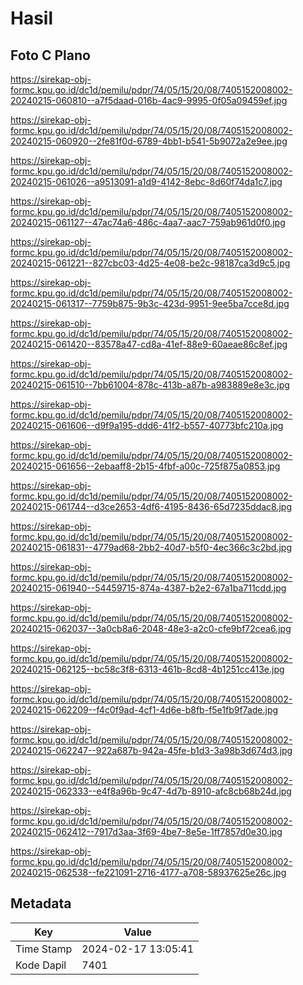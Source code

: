 # Hasil

## Foto C Plano

https://sirekap-obj-formc.kpu.go.id/dc1d/pemilu/pdpr/74/05/15/20/08/7405152008002-20240215-060810--a7f5daad-016b-4ac9-9995-0f05a09459ef.jpg

https://sirekap-obj-formc.kpu.go.id/dc1d/pemilu/pdpr/74/05/15/20/08/7405152008002-20240215-060920--2fe81f0d-6789-4bb1-b541-5b9072a2e9ee.jpg

https://sirekap-obj-formc.kpu.go.id/dc1d/pemilu/pdpr/74/05/15/20/08/7405152008002-20240215-061026--a9513091-a1d9-4142-8ebc-8d60f74da1c7.jpg

https://sirekap-obj-formc.kpu.go.id/dc1d/pemilu/pdpr/74/05/15/20/08/7405152008002-20240215-061127--47ac74a6-486c-4aa7-aac7-759ab961d0f0.jpg

https://sirekap-obj-formc.kpu.go.id/dc1d/pemilu/pdpr/74/05/15/20/08/7405152008002-20240215-061221--827cbc03-4d25-4e08-be2c-98187ca3d9c5.jpg

https://sirekap-obj-formc.kpu.go.id/dc1d/pemilu/pdpr/74/05/15/20/08/7405152008002-20240215-061317--7759b875-9b3c-423d-9951-9ee5ba7cce8d.jpg

https://sirekap-obj-formc.kpu.go.id/dc1d/pemilu/pdpr/74/05/15/20/08/7405152008002-20240215-061420--83578a47-cd8a-41ef-88e9-60aeae86c8ef.jpg

https://sirekap-obj-formc.kpu.go.id/dc1d/pemilu/pdpr/74/05/15/20/08/7405152008002-20240215-061510--7bb61004-878c-413b-a87b-a983889e8e3c.jpg

https://sirekap-obj-formc.kpu.go.id/dc1d/pemilu/pdpr/74/05/15/20/08/7405152008002-20240215-061606--d9f9a195-ddd6-41f2-b557-40773bfc210a.jpg

https://sirekap-obj-formc.kpu.go.id/dc1d/pemilu/pdpr/74/05/15/20/08/7405152008002-20240215-061656--2ebaaff8-2b15-4fbf-a00c-725f875a0853.jpg

https://sirekap-obj-formc.kpu.go.id/dc1d/pemilu/pdpr/74/05/15/20/08/7405152008002-20240215-061744--d3ce2653-4df6-4195-8436-65d7235ddac8.jpg

https://sirekap-obj-formc.kpu.go.id/dc1d/pemilu/pdpr/74/05/15/20/08/7405152008002-20240215-061831--4779ad68-2bb2-40d7-b5f0-4ec366c3c2bd.jpg

https://sirekap-obj-formc.kpu.go.id/dc1d/pemilu/pdpr/74/05/15/20/08/7405152008002-20240215-061940--54459715-874a-4387-b2e2-67a1ba711cdd.jpg

https://sirekap-obj-formc.kpu.go.id/dc1d/pemilu/pdpr/74/05/15/20/08/7405152008002-20240215-062037--3a0cb8a6-2048-48e3-a2c0-cfe9bf72cea6.jpg

https://sirekap-obj-formc.kpu.go.id/dc1d/pemilu/pdpr/74/05/15/20/08/7405152008002-20240215-062125--bc58c3f8-6313-461b-8cd8-4b1251cc413e.jpg

https://sirekap-obj-formc.kpu.go.id/dc1d/pemilu/pdpr/74/05/15/20/08/7405152008002-20240215-062209--f4c0f9ad-4cf1-4d6e-b8fb-f5e1fb9f7ade.jpg

https://sirekap-obj-formc.kpu.go.id/dc1d/pemilu/pdpr/74/05/15/20/08/7405152008002-20240215-062247--922a687b-942a-45fe-b1d3-3a98b3d674d3.jpg

https://sirekap-obj-formc.kpu.go.id/dc1d/pemilu/pdpr/74/05/15/20/08/7405152008002-20240215-062333--e4f8a96b-9c47-4d7b-8910-afc8cb68b24d.jpg

https://sirekap-obj-formc.kpu.go.id/dc1d/pemilu/pdpr/74/05/15/20/08/7405152008002-20240215-062412--7917d3aa-3f69-4be7-8e5e-1ff7857d0e30.jpg

https://sirekap-obj-formc.kpu.go.id/dc1d/pemilu/pdpr/74/05/15/20/08/7405152008002-20240215-062538--fe221091-2716-4177-a708-58937625e26c.jpg


## Metadata

| Key        | Value               |
| ---------- | ------------------- |
| Time Stamp | 2024-02-17 13:05:41 |
| Kode Dapil | 7401                |



